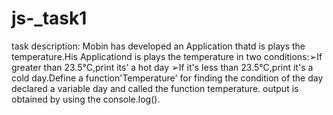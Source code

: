 # js-_task1
task description:
   Mobin has developed an Application thatd is plays the temperature.His Applicationd is plays the temperature in two conditions:➢If greater than 23.5°C,print its’ a hot day ➢If it's less than 23.5°C,print it's a cold day.Define a function'Temperature' for finding the condition of the day
declared a variable day and called the function temperature.
output is obtained by using the console.log().
